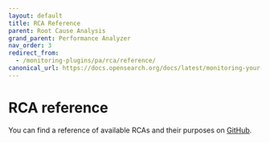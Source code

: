 ```yaml
---
layout: default
title: RCA Reference
parent: Root Cause Analysis
grand_parent: Performance Analyzer
nav_order: 3
redirect_from:
  - /monitoring-plugins/pa/rca/reference/
canonical_url: https://docs.opensearch.org/docs/latest/monitoring-your-cluster/pa/rca/reference/
---
```


# RCA reference

You can find a reference of available RCAs and their purposes on [GitHub](https://github.com/opensearch-project/performance-analyzer-rca/tree/main/docs).
